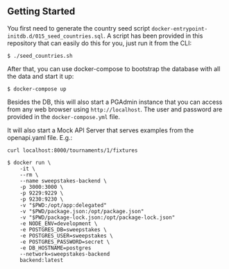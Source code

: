 ## Getting Started

You first need to generate the country seed script `docker-entrypoint-initdb.d/015_seed_countries.sql`. A script has been provided in this repository that can easily do this for you, just run it from the CLI:

```shell
$ ./seed_countries.sh
```

After that, you can use docker-compose to bootstrap the database with all the data and start it up:

```shell
$ docker-compose up
```

Besides the DB, this will also start a PGAdmin instance that you can access from any web browser using `http://localhost`. The user and password are provided in the `docker-compose.yml` file.

It will also start a Mock API Server that serves examples from the openapi.yaml file. E.g.:

```shell
curl localhost:8000/tournaments/1/fixtures
```

```shell
$ docker run \
    -it \
    --rm \
    --name sweepstakes-backend \
    -p 3000:3000 \
    -p 9229:9229 \
    -p 9230:9230 \
    -v "$PWD:/opt/app:delegated"
    -v "$PWD/package.json:/opt/package.json"
    -v "$PWD/package-lock.json:/opt/package-lock.json"
    -e NODE_ENV=development \
    -e POSTGRES_DB=sweepstakes \
    -e POSTGRES_USER=sweepstakes \
    -e POSTGRES_PASSWORD=secret \
    -e DB_HOSTNAME=postgres
    --network=sweepstakes-backend
    backend:latest
```
